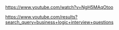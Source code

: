 https://www.youtube.com/watch?v=NgH5MAqOtoo

https://www.youtube.com/results?search_query=business+logic+interview+questions